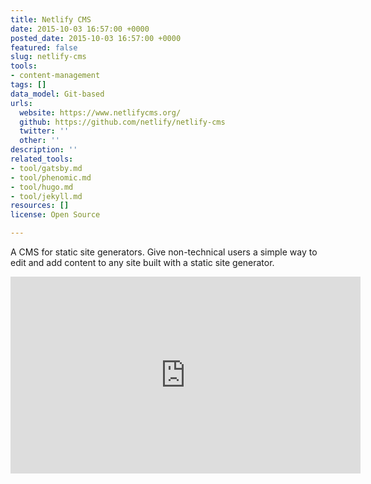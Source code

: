 ```yaml
---
title: Netlify CMS
date: 2015-10-03 16:57:00 +0000
posted_date: 2015-10-03 16:57:00 +0000
featured: false
slug: netlify-cms
tools:
- content-management
tags: []
data_model: Git-based
urls:
  website: https://www.netlifycms.org/
  github: https://github.com/netlify/netlify-cms
  twitter: ''
  other: ''
description: ''
related_tools:
- tool/gatsby.md
- tool/phenomic.md
- tool/hugo.md
- tool/jekyll.md
resources: []
license: Open Source

---
```

A CMS for static site generators. Give non-technical users a simple way to edit and add content to any site built with a static site generator.

<div class="embed-container">
<iframe width="560" height="315" src="https://www.youtube.com/embed/IbNvjNtL1Oo" frameborder="0" allowfullscreen></iframe>
</div>
